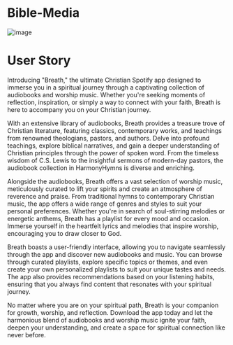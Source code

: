 # Bible-Media
![image](https://github.com/rapperthedabber/Bible-Media/assets/116526260/d8c18d6c-1eca-4514-97ac-c68b13dcb624)

# User Story
Introducing "Breath," the ultimate Christian Spotify app designed to immerse you in a spiritual journey through a captivating collection of audiobooks and worship music. Whether you're seeking moments of reflection, inspiration, or simply a way to connect with your faith, Breath is here to accompany you on your Christian journey.

With an extensive library of audiobooks, Breath provides a treasure trove of Christian literature, featuring classics, contemporary works, and teachings from renowned theologians, pastors, and authors. Delve into profound teachings, explore biblical narratives, and gain a deeper understanding of Christian principles through the power of spoken word. From the timeless wisdom of C.S. Lewis to the insightful sermons of modern-day pastors, the audiobook collection in HarmonyHymns is diverse and enriching.

Alongside the audiobooks, Breath offers a vast selection of worship music, meticulously curated to lift your spirits and create an atmosphere of reverence and praise. From traditional hymns to contemporary Christian music, the app offers a wide range of genres and styles to suit your personal preferences. Whether you're in search of soul-stirring melodies or energetic anthems, Breath has a playlist for every mood and occasion. Immerse yourself in the heartfelt lyrics and melodies that inspire worship, encouraging you to draw closer to God.

Breath boasts a user-friendly interface, allowing you to navigate seamlessly through the app and discover new audiobooks and music. You can browse through curated playlists, explore specific topics or themes, and even create your own personalized playlists to suit your unique tastes and needs. The app also provides recommendations based on your listening habits, ensuring that you always find content that resonates with your spiritual journey.

No matter where you are on your spiritual path, Breath is your companion for growth, worship, and reflection. Download the app today and let the harmonious blend of audiobooks and worship music ignite your faith, deepen your understanding, and create a space for spiritual connection like never before.



